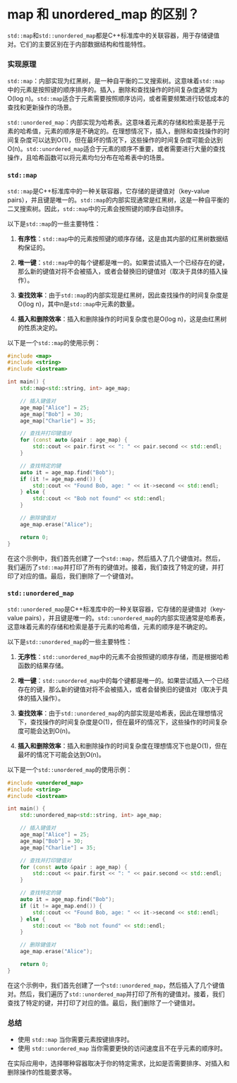 # map 和 unordered_map 的区别？

`std::map`和`std::unordered_map`都是C++标准库中的关联容器，用于存储键值对。它们的主要区别在于内部数据结构和性能特性。

### 实现原理

`std::map`：内部实现为红黑树，是一种自平衡的二叉搜索树。这意味着`std::map`中的元素是按照键的顺序排序的。插入，删除和查找操作的时间复杂度通常为O(log n)。`std::map`适合于元素需要按照顺序访问，或者需要频繁进行较低成本的查找和更新操作的场景。

`std::unordered_map`：内部实现为哈希表。这意味着元素的存储和检索是基于元素的哈希值，元素的顺序是不确定的。在理想情况下，插入，删除和查找操作的时间复杂度可以达到O(1)，但在最坏的情况下，这些操作的时间复杂度可能会达到O(n)。`std::unordered_map`适合于元素的顺序不重要，或者需要进行大量的查找操作，且哈希函数可以将元素均匀分布在哈希表中的场景。

### `std::map`

`std::map`是C++标准库中的一种关联容器，它存储的是键值对（key-value pairs），并且键是唯一的。`std::map`的内部实现通常是红黑树，这是一种自平衡的二叉搜索树。因此，`std::map`中的元素会按照键的顺序自动排序。

以下是`std::map`的一些主要特性：

1. **有序性**：`std::map`中的元素按照键的顺序存储，这是由其内部的红黑树数据结构保证的。

2. **唯一键**：`std::map`中的每个键都是唯一的。如果尝试插入一个已经存在的键，那么新的键值对将不会被插入，或者会替换旧的键值对（取决于具体的插入操作）。

3. **查找效率**：由于`std::map`的内部实现是红黑树，因此查找操作的时间复杂度是O(log n)，其中n是`std::map`中元素的数量。

4. **插入和删除效率**：插入和删除操作的时间复杂度也是O(log n)，这是由红黑树的性质决定的。

以下是一个`std::map`的使用示例：

```cpp
#include <map>
#include <string>
#include <iostream>

int main() {
    std::map<std::string, int> age_map;

    // 插入键值对
    age_map["Alice"] = 25;
    age_map["Bob"] = 30;
    age_map["Charlie"] = 35;

    // 查找并打印键值对
    for (const auto &pair : age_map) {
        std::cout << pair.first << ": " << pair.second << std::endl;
    }

    // 查找特定的键
    auto it = age_map.find("Bob");
    if (it != age_map.end()) {
        std::cout << "Found Bob, age: " << it->second << std::endl;
    } else {
        std::cout << "Bob not found" << std::endl;
    }

    // 删除键值对
    age_map.erase("Alice");

    return 0;
}
```

在这个示例中，我们首先创建了一个`std::map`，然后插入了几个键值对。然后，我们遍历了`std::map`并打印了所有的键值对。接着，我们查找了特定的键，并打印了对应的值。最后，我们删除了一个键值对。

### `std::unordered_map`

`std::unordered_map`是C++标准库中的一种关联容器，它存储的是键值对（key-value pairs），并且键是唯一的。`std::unordered_map`的内部实现通常是哈希表，这意味着元素的存储和检索是基于元素的哈希值，元素的顺序是不确定的。

以下是`std::unordered_map`的一些主要特性：

1. **无序性**：`std::unordered_map`中的元素不会按照键的顺序存储，而是根据哈希函数的结果存储。

2. **唯一键**：`std::unordered_map`中的每个键都是唯一的。如果尝试插入一个已经存在的键，那么新的键值对将不会被插入，或者会替换旧的键值对（取决于具体的插入操作）。

3. **查找效率**：由于`std::unordered_map`的内部实现是哈希表，因此在理想情况下，查找操作的时间复杂度是O(1)，但在最坏的情况下，这些操作的时间复杂度可能会达到O(n)。

4. **插入和删除效率**：插入和删除操作的时间复杂度在理想情况下也是O(1)，但在最坏的情况下可能会达到O(n)。

以下是一个`std::unordered_map`的使用示例：

```cpp
#include <unordered_map>
#include <string>
#include <iostream>

int main() {
    std::unordered_map<std::string, int> age_map;

    // 插入键值对
    age_map["Alice"] = 25;
    age_map["Bob"] = 30;
    age_map["Charlie"] = 35;

    // 查找并打印键值对
    for (const auto &pair : age_map) {
        std::cout << pair.first << ": " << pair.second << std::endl;
    }

    // 查找特定的键
    auto it = age_map.find("Bob");
    if (it != age_map.end()) {
        std::cout << "Found Bob, age: " << it->second << std::endl;
    } else {
        std::cout << "Bob not found" << std::endl;
    }

    // 删除键值对
    age_map.erase("Alice");

    return 0;
}
```

在这个示例中，我们首先创建了一个`std::unordered_map`，然后插入了几个键值对。然后，我们遍历了`std::unordered_map`并打印了所有的键值对。接着，我们查找了特定的键，并打印了对应的值。最后，我们删除了一个键值对。

### 总结
- 使用 `std::map` 当你需要元素按键排序时。
- 使用 `std::unordered_map` 当你需要更快的访问速度且不在乎元素的顺序时。

在实际应用中，选择哪种容器取决于你的特定需求，比如是否需要排序、对插入和删除操作的性能要求等。